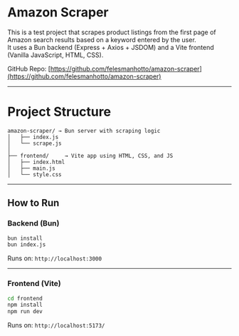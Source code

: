 # Amazon Scraper

This is a test project that scrapes product listings from the first page of Amazon search results based on a keyword entered by the user.  
It uses a Bun backend (Express + Axios + JSDOM) and a Vite frontend (Vanilla JavaScript, HTML, CSS).

GitHub Repo: [https://github.com/felesmanhotto/amazon-scraper](https://github.com/felesmanhotto/amazon-scraper)

---

# Project Structure

```
amazon-scraper/ → Bun server with scraping logic
│   ├── index.js
│   └── scrape.js
│
├── frontend/     → Vite app using HTML, CSS, and JS
│   ├── index.html
│   ├── main.js
│   └── style.css
```

---

## How to Run

### Backend (Bun)

```bash
bun install
bun index.js
```

Runs on: `http://localhost:3000`

---

### Frontend (Vite)

```bash
cd frontend
npm install
npm run dev
```

Runs on: `http://localhost:5173/`